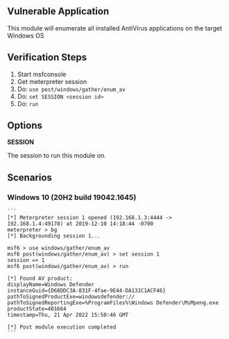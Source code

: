 ## Vulnerable Application

This module will enumerate all installed AntiVirus applications on the target Windows OS

## Verification Steps
1. Start msfconsole
2. Get meterpreter session
3. Do: ```use post/windows/gather/enum_av```
4. Do: ```set SESSION <session id>```
5. Do: ```run```

## Options

**SESSION**

The session to run this module on.

## Scenarios

### Windows 10 (20H2 build 19042.1645)

    ```
    [*] Meterpreter session 1 opened (192.168.1.3:4444 -> 192.168.1.4:49178) at 2019-12-10 14:18:44 -0700
    meterpreter > bg
    [*] Backgrounding session 1...
    
    msf6 > use windows/gather/enum_av
    msf6 post(windows/gather/enum_av) > set session 1
    session => 1
    msf6 post(windows/gather/enum_av) > run
    
    [*] Found AV product:
    displayName=Windows Defender
    instanceGuid={D68DDC3A-831F-4fae-9E44-DA132C1ACF46}
    pathToSignedProductExe=windowsdefender://
    pathToSignedReportingExe=%ProgramFiles%\Windows Defender\MsMpeng.exe
    productState=401664
    timestamp=Thu, 21 Apr 2022 15:50:46 GMT
    
    [*] Post module execution completed
    ```
